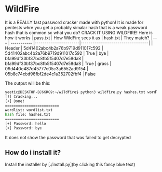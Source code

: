 # WildFire
It is a REALLY fast password cracker made with python! It is made for pentests whre you get a probably simalar hash that is a weak password hash that is common so what you do? CRACK IT USING WILDFIRE! Here is how it works
| pass.txt | How WildFire sees it as | hash.txt | They match?
| --- | ----------- |-----------------------|-----------------------------------|
| Header | 5d41402abc4b2a76b9719d911017c592 | 5d41402abc4b2a76b9719d911017c592  | True
| bye | bfa99df33b137bc8fb5f5407d7e58da8 |  bfa99df33b137bc8fb5f5407d7e58da8 | True
| grass | 09d440e487d45777c05c3a6552ad9154 | 05b8c74cbd96fbf2de4c1a352702fbf4 | False

The output will be this:
```zsh
yeetic@DESKTOP-BJ6KRG9:~/wildfire$ python3 wildfire.py hashes.txt wordlist.txt --hash-format md5
[!] Cracking...
[+] Done!
=========================
wordlist: wordlist.txt
hash file: hashes.txt
=========================
[+] Password: hello
[+] Password: bye
```

It does not show the password that was failed to get decrypted

## How do i install it?
Install the installer by [./install.py](by clicking this fancy blue text)
